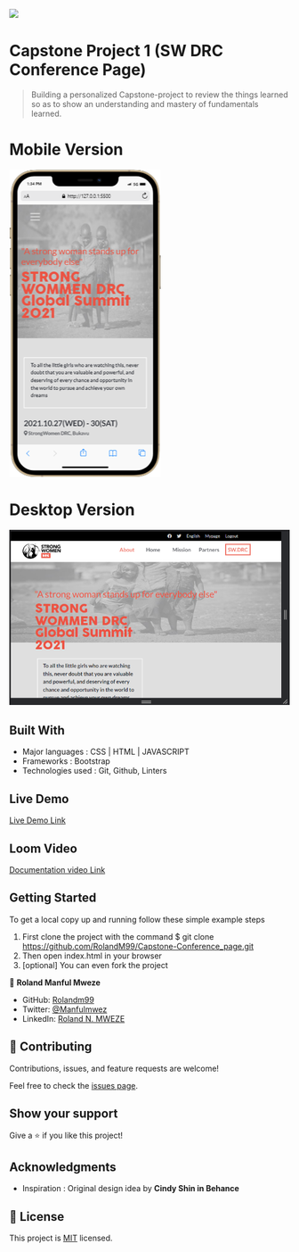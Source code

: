 ![](https://img.shields.io/badge/Microverse-blueviolet)

# Capstone Project 1 (SW DRC Conference Page)

>Building a personalized Capstone-project to review the things learned so as to show an understanding and mastery of fundamentals learned.
# Mobile Version
![screenshot](./mobileView.png)

# Desktop Version
![screenshot](./desktop.PNG)

## Built With

- Major languages : CSS | HTML | JAVASCRIPT
- Frameworks : Bootstrap
- Technologies used : Git, Github, Linters

## Live Demo

[Live Demo Link](https://rolandm99.github.io/Capstone-Conference-page/)

## Loom Video 

[Documentation video Link](https://www.loom.com/share/d5ed599bfd22478ca4adec1b27b6c181)

## Getting Started

To get a local copy up and running follow these simple example steps

1. First clone the project with the command $ git clone https://github.com/RolandM99/Capstone-Conference_page.git
2. Then open index.html in your browser
3. [optional] You can even fork the project

👤 **Roland Manful Mweze**

- GitHub: [Rolandm99](https://github.com/RolandM99)
- Twitter: [@Manfulmwez](https://twitter.com/ManfulMwez)
- LinkedIn: [Roland N. MWEZE](https://www.linkedin.com/in/roland-n-mweze-8b1045189/)


## 🤝 Contributing

Contributions, issues, and feature requests are welcome!

Feel free to check the [issues page](../../issues/).

## Show your support

Give a ⭐️ if you like this project!

## Acknowledgments

- Inspiration : Original design idea by **Cindy Shin in Behance**

## 📝 License

This project is [MIT](./MIT.md) licensed.
